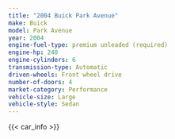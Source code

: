 ```yaml
---
title: "2004 Buick Park Avenue"
make: Buick
model: Park Avenue
year: 2004
engine-fuel-type: premium unleaded (required)
engine-hp: 240
engine-cylinders: 6
transmission-type: Automatic
driven-wheels: Front wheel drive
number-of-doors: 4
market-category: Performance
vehicle-size: Large
vehicle-style: Sedan
---
```


{{< car_info >}}
